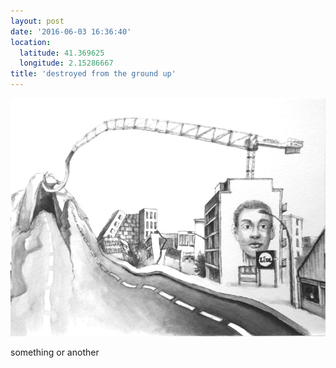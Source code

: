 ```yaml
---
layout: post
date: '2016-06-03 16:36:40'
location:
  latitude: 41.369625
  longitude: 2.15286667
title: 'destroyed from the ground up'
---
```

<img src="/art/all/faceoflidl.jpg">

something or another